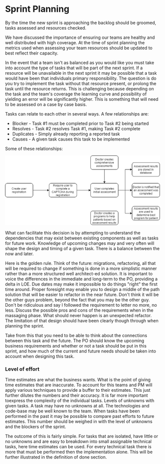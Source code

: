 # Sprint Planning

By the time the new sprint is approaching the backlog should be groomed, tasks assessed and resources checked.

We have discussed the importance of ensuring our teams are healthy and well distributed with high coverage. At the time of sprint planning the
metrics used when assessing your team resources should be updated to best reflect their capacity.

In the event that a team isn't as balanced as you would like you must take into account the type of tasks that will be part of the next sprint. If a
resource will be unavailable in the next sprint it may be possible that a task would have been that individuals primary responsibility. The question
is do you try to implement the task without that resource present, or prolong the task until the resource returns. This is challenging because
depending on the task and the team's coverage the learning curve and possibility of yielding an error will be significantly higher. This is something
that will need to be assessed on a case by case basis.

Tasks can relate to each other in several ways. A few relationships are:

* Blocker - Task #1 must be completed prior to Task #2 being started
* Resolves - Task #2 resolves Task #1, making Task #2 complete
* Duplicates - Simply already reporting a reported task
* Causes - A given task causes this task to be implemented

Some of these relationships:

![diagram](sprint-planning-diagram.png)

What can facilitate this decision is by attempting to understand the dependencies that may exist between existing components as well as tasks for
future work. Knowledge of upcoming changes may and very often will shape the design and timing of a given task. There is a balance between
the now and later.

Here is the golden rule. Think of the future: migrations, refactoring, all that will be required to change if something is done in a more simplistic
manner rather than a more structured well architect-ed solution. It is important to voice the differences in the immediate and long-term to the PO,
providing a delta in LOE. Due dates may make it impossible to do things "right" the first time around. Proper foresight may enable you to design a
middle of the path solution that will be easier to refactor in the near future. Don't think it will be the other guys problem, beyond the fact that you
may be the other guy. Don't be ridiculous and say I followed the requirement to letter no more, no less. Discuss the possible pros and cons of the
requirements when in the massaging phase. What should never happen is an unexpected refactor. The limitation of that design should have been
clearly though through when planning the sprint.

Take from this that you need to be able to think about the connections between this task and the future. The PO should know the upcoming
business requirements and whether or not a task should be put in this sprint, and how much of the current and future needs should be taken into
account when designing this task.

### Level of effort
Time estimates are what the business wants. What is the point of giving time estimates that are inaccurate. To account for this teams and PM will
apply various techniques to provide a buffer to their estimates. This just further dilutes the numbers and their accuracy. It is far more important toexpress the complexity of the individual tasks. Levels of unknowns with given tasks. A task may have no unknowns at all. The technologies and
code-base may be well known to the team. When tasks have been performed in the past it may be possible to compare past efforts to future
estimates. This number should be weighed in with the level of unknowns and the blockers of the sprint.

The outcome of this is fairly simple. For tasks that are isolated, have little or no unknowns and are easy to breakdown into small assignable
technical tasks, here time estimates can be used. For every technical task there is more that must be performed then the implementation alone.
This will be further illustrated in the definition of done section.
